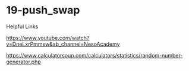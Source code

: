 # 19-push_swap

Helpful Links

https://www.youtube.com/watch?v=DneLxrPmmsw&ab_channel=NesoAcademy

https://www.calculatorsoup.com/calculators/statistics/random-number-generator.php
